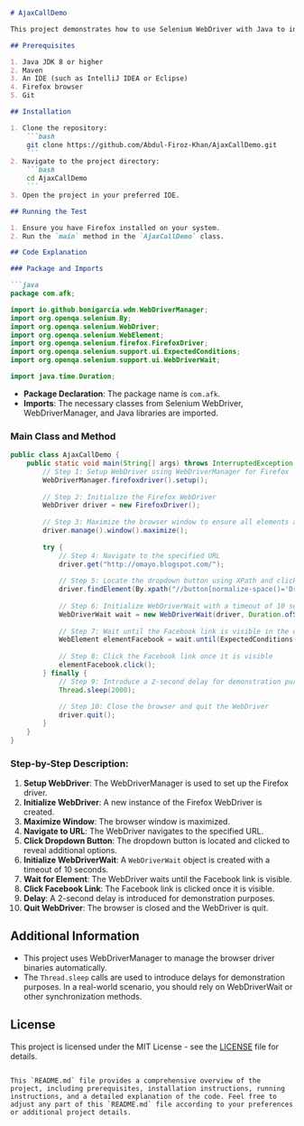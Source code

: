 

```markdown
# AjaxCallDemo

This project demonstrates how to use Selenium WebDriver with Java to interact with a web page. It specifically shows how to handle AJAX calls and wait for elements to become visible before interacting with them.

## Prerequisites

1. Java JDK 8 or higher
2. Maven
3. An IDE (such as IntelliJ IDEA or Eclipse)
4. Firefox browser
5. Git

## Installation

1. Clone the repository:
    ```bash
    git clone https://github.com/Abdul-Firoz-Khan/AjaxCallDemo.git
    ```
2. Navigate to the project directory:
    ```bash
    cd AjaxCallDemo
    ```
3. Open the project in your preferred IDE.

## Running the Test

1. Ensure you have Firefox installed on your system.
2. Run the `main` method in the `AjaxCallDemo` class.

## Code Explanation

### Package and Imports

```java
package com.afk;

import io.github.bonigarcia.wdm.WebDriverManager;
import org.openqa.selenium.By;
import org.openqa.selenium.WebDriver;
import org.openqa.selenium.WebElement;
import org.openqa.selenium.firefox.FirefoxDriver;
import org.openqa.selenium.support.ui.ExpectedConditions;
import org.openqa.selenium.support.ui.WebDriverWait;

import java.time.Duration;
```

- **Package Declaration**: The package name is `com.afk`.
- **Imports**: The necessary classes from Selenium WebDriver, WebDriverManager, and Java libraries are imported.

### Main Class and Method

```java
public class AjaxCallDemo {
    public static void main(String[] args) throws InterruptedException {
        // Step 1: Setup WebDriver using WebDriverManager for Firefox
        WebDriverManager.firefoxdriver().setup();
        
        // Step 2: Initialize the Firefox WebDriver
        WebDriver driver = new FirefoxDriver();
        
        // Step 3: Maximize the browser window to ensure all elements are visible
        driver.manage().window().maximize();
        
        try {
            // Step 4: Navigate to the specified URL
            driver.get("http://omayo.blogspot.com/");
            
            // Step 5: Locate the dropdown button using XPath and click it to reveal the dropdown menu
            driver.findElement(By.xpath("//button[normalize-space()='Dropdown']")).click();
            
            // Step 6: Initialize WebDriverWait with a timeout of 10 seconds
            WebDriverWait wait = new WebDriverWait(driver, Duration.ofSeconds(10));
            
            // Step 7: Wait until the Facebook link is visible in the dropdown menu
            WebElement elementFacebook = wait.until(ExpectedConditions.visibilityOfElementLocated(By.xpath("//a[normalize-space()='Facebook']")));
            
            // Step 8: Click the Facebook link once it is visible
            elementFacebook.click();
        } finally {
            // Step 9: Introduce a 2-second delay for demonstration purposes
            Thread.sleep(2000);
            
            // Step 10: Close the browser and quit the WebDriver
            driver.quit();
        }
    }
}
```

### Step-by-Step Description:

1. **Setup WebDriver**: The WebDriverManager is used to set up the Firefox driver.
2. **Initialize WebDriver**: A new instance of the Firefox WebDriver is created.
3. **Maximize Window**: The browser window is maximized.
4. **Navigate to URL**: The WebDriver navigates to the specified URL.
5. **Click Dropdown Button**: The dropdown button is located and clicked to reveal additional options.
6. **Initialize WebDriverWait**: A `WebDriverWait` object is created with a timeout of 10 seconds.
7. **Wait for Element**: The WebDriver waits until the Facebook link is visible.
8. **Click Facebook Link**: The Facebook link is clicked once it is visible.
9. **Delay**: A 2-second delay is introduced for demonstration purposes.
10. **Quit WebDriver**: The browser is closed and the WebDriver is quit.

## Additional Information

- This project uses WebDriverManager to manage the browser driver binaries automatically.
- The `Thread.sleep` calls are used to introduce delays for demonstration purposes. In a real-world scenario, you should rely on WebDriverWait or other synchronization methods.

## License

This project is licensed under the MIT License - see the [LICENSE](LICENSE) file for details.
```

This `README.md` file provides a comprehensive overview of the project, including prerequisites, installation instructions, running instructions, and a detailed explanation of the code. Feel free to adjust any part of this `README.md` file according to your preferences or additional project details.
